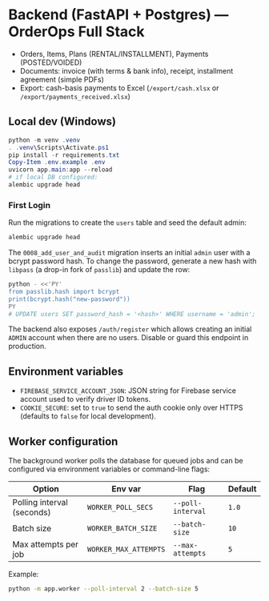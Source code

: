 # Backend (FastAPI + Postgres) — OrderOps Full Stack

- Orders, Items, Plans (RENTAL/INSTALLMENT), Payments (POSTED/VOIDED)
- Documents: invoice (with terms & bank info), receipt, installment agreement (simple PDFs)
- Export: cash-basis payments to Excel (``/export/cash.xlsx`` or ``/export/payments_received.xlsx``)

## Local dev (Windows)
```powershell
python -m venv .venv
. .venv\Scripts\Activate.ps1
pip install -r requirements.txt
Copy-Item .env.example .env
uvicorn app.main:app --reload
# if local DB configured:
alembic upgrade head
```

### First Login

Run the migrations to create the `users` table and seed the default admin:

```bash
alembic upgrade head
```

The `0008_add_user_and_audit` migration inserts an initial `admin` user with a
bcrypt password hash. To change the password, generate a new hash with
`libpass` (a drop-in fork of `passlib`) and update the row:

```bash
python - <<'PY'
from passlib.hash import bcrypt
print(bcrypt.hash("new-password"))
PY
# UPDATE users SET password_hash = '<hash>' WHERE username = 'admin';
```

The backend also exposes `/auth/register` which allows creating an initial
`ADMIN` account when there are no users. Disable or guard this endpoint in
production.

## Environment variables

- `FIREBASE_SERVICE_ACCOUNT_JSON`: JSON string for Firebase service account used to verify driver ID tokens.
- `COOKIE_SECURE`: set to `true` to send the auth cookie only over HTTPS (defaults to `false` for local development).

## Worker configuration

The background worker polls the database for queued jobs and can be configured
via environment variables or command-line flags:

| Option | Env var | Flag | Default |
|--------|---------|------|---------|
| Polling interval (seconds) | `WORKER_POLL_SECS` | `--poll-interval` | `1.0` |
| Batch size | `WORKER_BATCH_SIZE` | `--batch-size` | `10` |
| Max attempts per job | `WORKER_MAX_ATTEMPTS` | `--max-attempts` | `5` |

Example:

```bash
python -m app.worker --poll-interval 2 --batch-size 5
```
